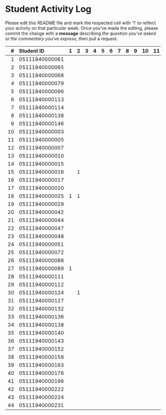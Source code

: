 # Student Activity Log
Please edit this README file and mark the respected cell with '1' to reflect your activity on that particular week. Once you've made the editing, please commit the change with a **message** describing *the question you've asked* or *the commentary you've express*, then pull a request.

| #  | Student ID     | 1 | 2 | 3 | 4 | 5 | 6 | 7 | 8 | 9 | 10 | 11 | 12 | 13 | 14 | 15 | 16 |
|---:|:---------------|:-:|:-:|:-:|:-:|:-:|:-:|:-:|:-:|:-:|:--:|:--:|:--:|:--:|:--:|:--:|:--:|
| 1  | 05111840000061 |   |   |   |   |   |   |   |   |   |    |    |    |    |    |    |    |
| 2  | 05111840000065 |   |   |   |   |   |   |   |   |   |    |    |    |    |    |    |    |
| 3  | 05111840000068 |   |   |   |   |   |   |   |   |   |    |    |    |    |    |    |    |
| 4  | 05111840000079 |   |   |   |   |   |   |   |   |   |    |    |    |    |    |    |    |
| 5  | 05111840000096 |   |   |   |   |   |   |   |   |   |    |    |    |    |    |    |    |
| 6  | 05111840000113 |   |   |   |   |   |   |   |   |   |    |    |    |    |    |    |    |
| 7  | 05111840000114 |   |   |   |   |   |   |   |   |   |    |    |    |    |    |    |    |
| 8  | 05111840000138 |   |   |   |   |   |   |   |   |   |    |    |    |    |    |    |    |
| 9  | 05111840000146 |   |   |   |   |   |   |   |   |   |    |    |    |    |    |    |    |
| 10 | 05111940000003 |   |   |   |   |   |   |   |   |   |    |    |    |    |    |    |    |
| 11 | 05111940000005 |   |   |   |   |   |   |   |   |   |    |    |    |    |    |    |    |
| 12 | 05111940000007 |   |   |   |   |   |   |   |   |   |    |    |    |    |    |    |    |
| 13 | 05111940000010 |   |   |   |   |   |   |   |   |   |    |    |    |    |    |    |    |
| 14 | 05111940000015 |   |   |   |   |   |   |   |   |   |    |    |    |    |    |    |    |
| 15 | 05111940000016 |   | 1 |   |   |   |   |   |   |   |    |    |    |    |    |    |    |
| 16 | 05111940000017 |   |   |   |   |   |   |   |   |   |    |    |    |    |    |    |    |
| 17 | 05111940000020 |   |   |   |   |   |   |   |   |   |    |    |    |    |    |    |    |
| 18 | 05111940000025 | 1 | 1 |   |   |   |   |   |   |   |    |    |    |    |    |    |    |
| 19 | 05111940000029 |   |   |   |   |   |   |   |   |   |    |    |    |    |    |    |    |
| 20 | 05111940000042 |   |   |   |   |   |   |   |   |   |    |    |    |    |    |    |    |
| 21 | 05111940000044 |   |   |   |   |   |   |   |   |   |    |    |    |    |    |    |    |
| 22 | 05111940000047 |   |   |   |   |   |   |   |   |   |    |    |    |    |    |    |    |
| 23 | 05111940000048 |   |   |   |   |   |   |   |   |   |    |    |    |    |    |    |    |
| 24 | 05111940000051 |   |   |   |   |   |   |   |   |   |    |    |    |    |    |    |    |
| 25 | 05111940000072 |   |   |   |   |   |   |   |   |   |    |    |    |    |    |    |    |
| 26 | 05111940000086 |   |   |   |   |   |   |   |   |   |    |    |    |    |    |    |    |
| 27 | 05111940000089 | 1 |   |   |   |   |   |   |   |   |    |    |    |    |    |    |    |
| 28 | 05111940000111 |   |   |   |   |   |   |   |   |   |    |    |    |    |    |    |    |
| 29 | 05111940000112 |   |   |   |   |   |   |   |   |   |    |    |    |    |    |    |    |
| 30 | 05111940000124 |   | 1 |   |   |   |   |   |   |   |    |    |    |    |    |    |    |
| 31 | 05111940000127 |   |   |   |   |   |   |   |   |   |    |    |    |    |    |    |    |
| 32 | 05111940000132 |   |   |   |   |   |   |   |   |   |    |    |    |    |    |    |    |
| 33 | 05111940000136 |   |   |   |   |   |   |   |   |   |    |    |    |    |    |    |    |
| 34 | 05111940000138 |   |   |   |   |   |   |   |   |   |    |    |    |    |    |    |    |
| 35 | 05111940000140 |   |   |   |   |   |   |   |   |   |    |    |    |    |    |    |    |
| 36 | 05111940000143 |   |   |   |   |   |   |   |   |   |    |    |    |    |    |    |    |
| 37 | 05111940000152 |   |   |   |   |   |   |   |   |   |    |    |    |    |    |    |    |
| 38 | 05111940000158 |   |   |   |   |   |   |   |   |   |    |    |    |    |    |    |    |
| 39 | 05111940000163 |   |   |   |   |   |   |   |   |   |    |    |    |    |    |    |    |
| 40 | 05111940000176 |   |   |   |   |   |   |   |   |   |    |    |    |    |    |    |    |
| 41 | 05111940000196 |   |   |   |   |   |   |   |   |   |    |    |    |    |    |    |    |
| 42 | 05111940000222 |   |   |   |   |   |   |   |   |   |    |    |    |    |    |    |    |
| 43 | 05111940000224 |   |   |   |   |   |   |   |   |   |    |    |    |    |    |    |    |
| 44 | 05111940000231 |   |   |   |   |   |   |   |   |   |    |    |    |    |    |    |    |

